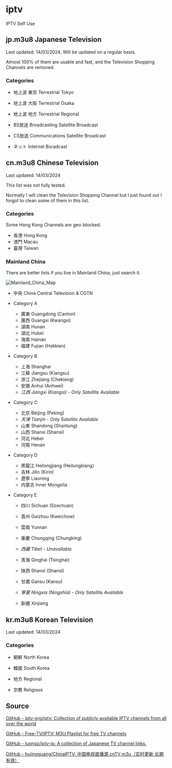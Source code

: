 # iptv
IPTV Self Use

## jp.m3u8 Japanese Television

Last updated: 14/03/2024, Will be updated on a regular basis.

Almost 100% of them are usable and fast, and the Television Shopping Channels are removed.

### Categories

- 地上波 東京 Terrestrial Tokyo

- 地上波 大阪 Terrestrial Osaka

- 地上波 地方 Terrestrial Regional

- BS放送 Broadcasting Satellite Broadcast

- CS放送 Communications Satellite Broadcast

- ネット Internet Boradcast

## cn.m3u8 Chinese Television

Last updated: 14/03/2024

This list was not fully tested.

Normally I will clean the Television Shopping Channel but I just found out I forgot to clean some of them in this list. 

### Categories

Some Hong Kong Channels are geo-blocked.

- 香港 Hong Kong
- 澳門 Macau
- 臺灣 Taiwan

### Mainland China

There are better lists if you live in Mainland China, just search it.

![Mainland_China_Map](https://github.com/HoengSaan/iptv/assets/31458520/42be3a04-9497-4ef6-af4e-441661866073)

- 中央 China Central Television & CGTN

- Category A

  - 廣東 Guangdong (Canton)
  - 廣西 Guangxi (Kwangsi)
  - 湖南 Hunan
  - 湖北 Hubei
  - 海南 Hainan
  - 福建 Fujian (Hokkien)

- Category B

  - 上海 Shanghai
  - 江蘇 Jiangsu (Kiangsu)
  - 浙江 Zhejiang (Chekiang)
  - 安徽 Anhui (Anhwei)
  - *江西 Jiangxi (Kiangsi) - Only Satellite Available*

- Category C

  - 北京 Beijing (Peking)
  - *天津 Tianjin - Only Satellite Available*
  - 山東 Shandong (Shantung)
  - 山西 Shanxi (Shansi)
  - 河北 Hebei
  - 河南 Henan

- Category D

  - 黑龍江 Heilongjiang (Heilungkiang)
  - 吉林 Jilin (Kirin)
  - 遼寧 Liaoning
  - 内蒙古 Inner Mongolia

- Category E

  - 四川 Sichuan (Szechuan)
  - 貴州 Guizhou (Kweichow)
  - 雲南 Yunnan
  - 重慶 Chongqing (Chungking)
  - *西藏 Tibet - Unavailable*
  - 青海 Qinghai (Tsinghai)

  - 陕西 Shanxi (Shansi)
  - 甘肅 Gansu (Kansu)
  - *寧夏 Ningxia (Ningshia) - Only Satellite Available*
  - 新疆 Xinjiang

## kr.m3u8 Korean Television

Last updated: 14/03/2024

### Categories

- 朝鮮 North Korea

- 韓國 South Korea

- 地方 Regional

- 宗教 Religious

## Source

[GitHub - iptv-org/iptv: Collection of publicly available IPTV channels from all over the world](https://github.com/iptv-org/iptv)

[GitHub - Free-TV/IPTV: M3U Playlist for free TV channels](https://github.com/Free-TV/IPTV)

[GitHub - luongz/iptv-jp: A collection of Japanese TV channel links.](https://github.com/luongz/iptv-jp)

[GitHub - hujingguang/ChinaIPTV: 中国电视直播源 cnTV m3u（实时更新,长期有效）](https://github.com/hujingguang/ChinaIPTV?tab=readme-ov-file)
